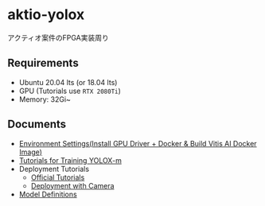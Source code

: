 # aktio-yolox
アクティオ案件のFPGA実装周り

## Requirements
- Ubuntu 20.04 lts (or 18.04 lts)
- GPU (Tutorials use `RTX 2080Ti`)
- Memory: 32Gi~


## Documents
- [Environment Settings(Install GPU Driver + Docker & Build Vitis AI Docker Image)](https://github.com/tokyo-ai/aktio-yolovx/issues/1)
- [Tutorials for Training YOLOX-m](https://github.com/tokyo-ai/aktio-yolovx/issues/2) 
- Deployment Tutorials
  - [Official Tutorials](https://github.com/tokyo-ai/aktio-yolovx/issues/3)
  - [Deployment with Camera](https://github.com/tokyo-ai/aktio-yolox/issues/4)
- [Model Definitions](https://github.com/tokyo-ai/aktio-yolox/issues/21) 
